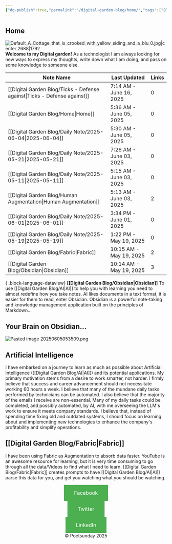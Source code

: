 ```yaml
---
{"dg-publish":true,"permalink":"/digital-garden-blog/home/","tags":["Blog","ai","Fabric","gardenEntry"]}
---
```



## Home
![Default_A_Cottage_that_is_crooked_with_yellow_siding_and_a_blu_0.jpg|center 2688|1792](/img/user/_attachments/Default_A_Cottage_that_is_crooked_with_yellow_siding_and_a_blu_0.jpg)
**Welcome to my Digital garden!**
As a technologist I am always looking for new ways to express my thoughts, write down what I am doing, and pass on some knowledge to someone else.

| Note Name                                                                   | Last Updated            | Links |
| --------------------------------------------------------------------------- | ----------------------- | ----- |
| [[Digital Garden Blog/Ticks - Defense against\|Ticks - Defense against]] | 7:14 AM - June 16, 2025 | 0     |
| [[Digital Garden Blog/Home\|Home]]                                       | 5:36 AM - June 05, 2025 | 0     |
| [[Digital Garden Blog/Daily Note/2025-06-04\|2025-06-04]]                | 5:30 AM - June 05, 2025 | 0     |
| [[Digital Garden Blog/Daily Note/2025-05-21\|2025-05-21]]                | 7:26 AM - June 03, 2025 | 0     |
| [[Digital Garden Blog/Daily Note/2025-05-11\|2025-05-11]]                | 5:15 AM - June 03, 2025 | 0     |
| [[Digital Garden Blog/Human Augmentation\|Human Augmentation]]           | 5:13 AM - June 03, 2025 | 2     |
| [[Digital Garden Blog/Daily Note/2025-06-01\|2025-06-01]]                | 3:34 PM - June 01, 2025 | 0     |
| [[Digital Garden Blog/Daily Note/2025-05-19\|2025-05-19]]                | 1:22 PM - May 19, 2025  | 0     |
| [[Digital Garden Blog/Fabric\|Fabric]]                                   | 10:15 AM - May 19, 2025 | 2     |
| [[Digital Garden Blog/Obsidian\|Obsidian]]                               | 10:14 AM - May 19, 2025 | 3     |

{ .block-language-dataview}
**[[Digital Garden Blog/Obsidian\|Obsidian]]**
To use [[Digital Garden Blog/AI\|AI]] to help you with learning you need to almost redefine how you take notes. AI likes documents in a text format, it is easier for them to read, enter Obsidian.
Obsidian is a powerful note-taking and knowledge management application built on the principles of Markdown...

## Your Brain on Obsidian...

![Pasted image 20250605053509.png](/img/user/_attachments/Pasted%20image%2020250605053509.png)

## Artificial Intelligence

I have embarked on a journey to learn as much as possible about Artificial Intelligence ([[Digital Garden Blog/AI\|AI]]) and its potential applications. My primary motivation stems from a desire to work smarter, not harder. I firmly believe that success and career advancement should not necessitate working 60 hours a week.
I believe that many of the mundane daily tasks performed by technicians can be automated. I also believe that the majority of the emails I receive are non-essential. Many of my daily tasks could be completed, and possibly automated, by AI, with me overseeing the LLM's work to ensure it meets company standards.
I believe that, instead of spending time fixing old and outdated systems, I should focus on learning about and implementing new technologies to enhance the company's profitability and simplify operations.

## [[Digital Garden Blog/Fabric\|Fabric]]
I have been using Fabric as Augmentation to absorb data faster. YouTube is an awesome resource for learning, but it is very time consuming to go through all the data/Videos to find what I need to learn. [[Digital Garden Blog/Fabric\|Fabric]] creates prompts to have [[Digital Garden Blog/AI\|AI]] parse this data for you, and get you watching what you should be watching.

<center>
<div>
<a href="https://www.facebook.com/profile.php?id=100090864197241" class="button">Facebook</a>
<style>
  .button {
    background-color: #4CAF50; /* Green */
    border: none;
    color: white;
    padding: 15px 32px;
    text-align: center;
    text-decoration: none;
    display: inline-block;
    font-size: 16px;
    cursor: pointer;
  }
</style>
</div>

<div>
<a href="https://twitter.com/poetsunday" 
class="button">Twitter</a>
<style>
  .button {
    background-color: #4CAF50; /* Green */
    border: none;
    color: white;
    padding: 15px 32px;
    text-align: center;
    text-decoration: none;
    display: inline-block;
    font-size: 16px;
    cursor: pointer;
  }
</style>
</div>
<div>
<a href="https://www.linkedin.com/in/scott-anderson-4b2733137/"
class="button">LinkedIn</a>
<style>
  .button {
    background-color: #4CAF50; /* Green */
    border: none;
    color: white;
    padding: 15px 32px;
    text-align: center;
    text-decoration: none;
    display: inline-block;
    font-size: 16px;
    cursor: pointer;
  }
</style>
</div>
&copy; Poetsunday 2025
</center>

